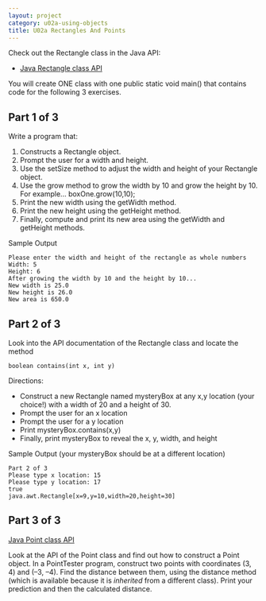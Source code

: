 ```yaml
---
layout: project
category: u02a-using-objects
title: U02a Rectangles And Points
---
```



Check out the Rectangle class in the Java API:
  - [Java Rectangle class API](https://docs.oracle.com/javase/7/docs/api/index.html?java/awt/Rectangle.html)


You will create ONE class with one public static void main() that contains code for the following 3 exercises.

## Part 1 of 3

Write a program that:
  1.  Constructs a Rectangle object.
  1.  Prompt the user for a width and height.
  1.  Use the setSize method to adjust the width and height of your Rectangle object.
  1.  Use the grow method to grow the width by 10 and grow the height by 10. For example...
  boxOne.grow(10,10); 
  1.  Print the new width using the getWidth method.
  1.  Print the new height using the getHeight method.
  1.  Finally, compute and print its new area using the getWidth and getHeight methods.

Sample Output
```
Please enter the width and height of the rectangle as whole numbers
Width: 5
Height: 6
After growing the width by 10 and the height by 10...
New width is 25.0
New height is 26.0
New area is 650.0
```

## Part 2 of 3

Look into the API documentation of the Rectangle class and locate the method
```
boolean contains(int x, int y)
```

Directions:
- Construct a new Rectangle named mysteryBox at any x,y location (your choice!) with a width of 20 and a height of 30.
- Prompt the user for an x location
- Prompt the user for a y location
- Print mysteryBox.contains(x,y)
- Finally, print mysteryBox to reveal the x, y, width, and height
    
Sample Output  (your mysteryBox should be at a different location)
```
Part 2 of 3
Please type x location: 15
Please type y location: 17
true
java.awt.Rectangle[x=9,y=10,width=20,height=30]
```

## Part 3 of 3

[Java Point class API](https://docs.oracle.com/javase/7/docs/api/java/awt/Point.html)

Look at the API of the Point class and find out how to construct a Point object. In a PointTester program, construct two points with coordinates (3, 4) and (–3, –4). Find the distance between them, using the distance method (which is available because it is *inherited* from a different class). Print your prediction and then the calculated distance.